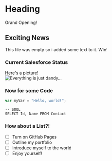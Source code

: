 # Heading
Grand Opening!

## Exciting News
This file was empty so i added some text to it. Win!

### Current Salesforce Status
Here's a picture!<br>
![Everything is just dandy...](https://miro.medium.com/v2/resize:fit:640/format:webp/1*JKzQY0IvWSReIXFrKFLXMg.jpeg)

### Now for some Code
``` javascript
var myVar = "Hello, world!";
```
``` SOQL
-- SOQL
SELECT Id, Name FROM Contact
```

### How about a List?!
- [ ] Turn on GitHub Pages
- [ ] Outline my portfolio
- [ ] Introduce myself to the world
- [ ] Enjoy yourself!
